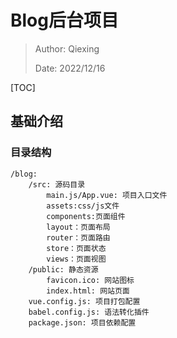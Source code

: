 # Blog后台项目

>Author: Qiexing
>
>Date: 2022/12/16

[TOC]

## 基础介绍

### 目录结构

```
/blog:
	/src: 源码目录
		main.js/App.vue: 项目入口文件
		assets:css/js文件
		components:页面组件
		layout：页面布局
		router：页面路由
		store：页面状态
		views：页面视图
	/public: 静态资源
		favicon.ico: 网站图标
		index.html: 网站页面
	vue.config.js: 项目打包配置
	babel.config.js: 语法转化插件
	package.json: 项目依赖配置
```



